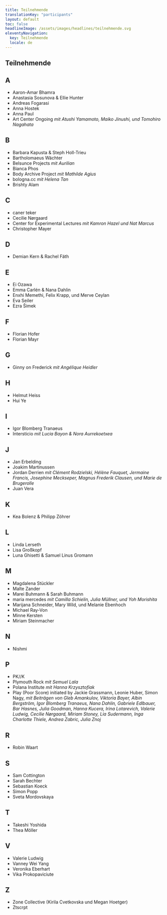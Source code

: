 ```yaml
---
title: Teilnehmende
translationKey: "participants"
layout: default
toc: false
headlineImage: /assets/images/headlines/teilnehmende.svg
eleventyNavigation:
  key: Teilnehmende
  locale: de
---
```


## Teilnehmende

## A
- Aaron-Amar Bhamra
- Anastasia Sosunova & Ellie Hunter
- Andreas Fogarasi
- Anna Hostek
- Anna Paul
- Art Center Ongoing *mit Atushi Yamamoto, Maiko Jinushi, und Tomohiro Nagahata*
## B
- Barbara Kapusta & Steph Holl-Trieu
- Bartholomaeus Wächter
- Belsunce Projects *mit Aurilian* 
- Bianca Phos
- Body Archive Project *mit Mathilde Agius*
- bologna.cc *mit Helena Tan*
- Brishty Alam
## C
- caner teker
- Cecilie Nørgaard
- Center for Experimental Lectures *mit Kamron Hazel und Nat Marcus*
- Christopher Mayer
## D
- Demian Kern & Rachel Fäth
## E
- Ei Ozawa
- Emma Carlén & Nana Dahlin
- Enxhi Memethi, Felix Krapp, und Merve Ceylan
- Eva Seiler
- Ezra Šimek
## F
- Florian Hofer
- Florian Mayr
## G
- Ginny on Frederick *mit Angélique Heidler*
## H
- Helmut Heiss
- Hui Ye
## I
- Igor Blomberg Tranaeus
- Intersticio *mit Lucia Bayon & Nora Aurrekoetxea*
## J
- Jan Erbelding
- Joakim Martinussen
- Jordan Derrien *mit Clément Rodzielski, Hélène Fauquet, Jermaine Francis, Josephine Meckseper, Magnus Frederik Clausen, und Marie de Brugerolle*
- Juan Vera
## K
- Kea Bolenz & Philipp Zöhrer
## L
- Linda Lerseth
- Lisa Großkopf
- Luna Ghisetti & Samuel Linus Gromann
## M
- Magdalena Stückler
- Malte Zander
- Marei Buhmann & Sarah Buhmann
- maria mercedes *mit Camilla Schielin, Julia Müllner, und Yoh Morishita*
- Marijana Schneider, Mary Wild, und Melanie Ebenhoch
- Michael Ray-Von
- Minne Kersten
- Miriam Steinmacher
## N
- Nishmi
## P
- PK//K
- Plymouth Rock *mit Semuel Lala*
- Polana Institute *mit Hanna Krzysztofiak*
- Play (Poor Score) initiated by Jackie Grassmann, Leonie Huber, Simon Nagy, *mit Beiträgen von Gleb Amankulov, Viktoria Bayer, Albin Bergström, Igor Blomberg Tranaeus, Nana Dahlin, Gabriele Edlbauer, Bar Hasnes, Julia Goodman, Hanna Kucera, Irina Lotarevich, Valerie Ludwig, Cecilie Nørgaard, Miriam Stoney, Lia Sudermann, Inga Charlotte Thiele, Andrea Zabric, Julia Znoj*
## R
- Robin Waart
## S
- Sam Cottington
- Sarah Bechter
- Sebastian Koeck
- Simon Popp
- Sveta Mordovskaya
## T
- Takeshi Yoshida
- Thea Möller
## V
- Valerie Ludwig
- Vanney Wei Yang
- Veronika Eberhart
- Vika Prokopaviciute
## Z
- Zone Collective (Kirila Cvetkovska und Megan Hoetger)
- Ztscrpt
